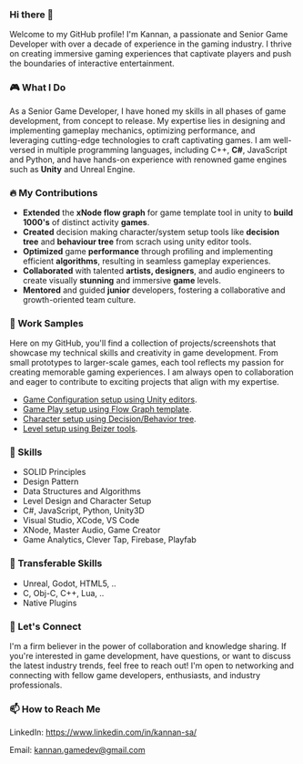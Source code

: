 ### Hi there 👋
Welcome to my GitHub profile! I'm Kannan, a passionate and Senior Game Developer with over a decade of experience in the gaming industry. I thrive on creating immersive gaming experiences that captivate players and push the boundaries of interactive entertainment.

### 🎮 What I Do
As a Senior Game Developer, I have honed my skills in all phases of game development, from concept to release. My expertise lies in designing and implementing gameplay mechanics, optimizing performance, and leveraging cutting-edge technologies to craft captivating games. I am well-versed in multiple programming languages, including C++, **C#**, JavaScript and Python, and have hands-on experience with renowned game engines such as **Unity** and Unreal Engine.

### 🔥 My Contributions
* **Extended** the **xNode flow graph** for game template tool in unity to **build 1000's** of distinct activity **games**.
* **Created** decision making character/system setup tools like **decision tree** and **behaviour tree** from scrach using unity editor tools.
* **Optimized** game **performance** through profiling and implementing efficient **algorithms**, resulting in seamless gameplay experiences.
* **Collaborated** with talented **artists, designers**, and audio engineers to create visually **stunning** and immersive **game** levels.
* **Mentored** and guided **junior** developers, fostering a collaborative and growth-oriented team culture.

### 🚀 Work Samples
Here on my GitHub, you'll find a collection of projects/screenshots that showcase my technical skills and creativity in game development. From small prototypes to larger-scale games, each tool reflects my passion for creating memorable gaming experiences. I am always open to collaboration and eager to contribute to exciting projects that align with my expertise.

* [Game Configuration setup using Unity editors](docs/gameconfig_setup/gameconfig.md).
* [Game Play setup using Flow Graph template](docs/game_template/game_template.md).
* [Character setup using Decision/Behavior tree](docs/character_setup/character_setup.md).
* [Level setup using Beizer tools](docs/level_setup/level_setup.md).

### 🎯 Skills
* SOLID Principles
* Design Pattern
* Data Structures and Algorithms
* Level Design and Character Setup
* C#, JavaScript, Python, Unity3D
* Visual Studio, XCode, VS Code
* XNode, Master Audio, Game Creator
* Game Analytics, Clever Tap, Firebase, Playfab


### 💪 Transferable Skills
* Unreal, Godot, HTML5, ..
* C, Obj-C, C++, Lua, .. 
* Native Plugins


### 💬 Let's Connect
I'm a firm believer in the power of collaboration and knowledge sharing. If you're interested in game development, have questions, or want to discuss the latest industry trends, feel free to reach out! I'm open to networking and connecting with fellow game developers, enthusiasts, and industry professionals.

### 📫 How to Reach Me
LinkedIn: https://www.linkedin.com/in/kannan-sa/

Email: kannan.gamedev@gmail.com


<!--
**kannan-sa/kannan-sa** is a ✨ _special_ ✨ repository because its `README.md` (this file) appears on your GitHub profile.

Here are some ideas to get you started:

- 🔭 I’m currently working on ...
- 🌱 I’m currently learning ...
- 👯 I’m looking to collaborate on ...
- 🤔 I’m looking for help with ...
- 💬 Ask me about ...
- 📫 How to reach me: ...
- 😄 Pronouns: ...
- ⚡ Fun fact: ...
-->
